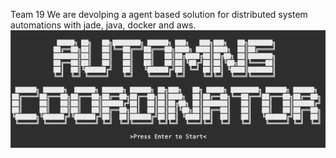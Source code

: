 Team 19 
We are devolping a agent based solution for distributed system automations with jade, java, docker and aws.
![alt text](https://github.com/autoNMS2/autoMNS/blob/main/AutoMNS/lib/Screen%20Shot%202021-10-22%20at%205.26.43%20pm.png?raw=true)
